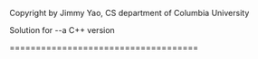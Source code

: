 Copyright by Jimmy Yao, CS department of Columbia University

Solution for <Cracking the coding interview>--a C++ version

====================================
